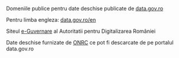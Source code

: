 
Domeniile publice pentru date deschise publicate de [data.gov.ro](https://domenii.gov.ro/new/date-deschise/)

Pentru limba engleza: [data.gov.ro/en](https://data.gov.ro/en/datarequest?state=open)

Siteul [e-Guvernare](https://www.e-guvernare.ro/) al Autoritatii pentru Digitalizarea României

Date deschise furnizate de [ONRC](https://data.gov.ro/organization/onrc) ce pot fi descarcate de pe portalul data.gov.ro
